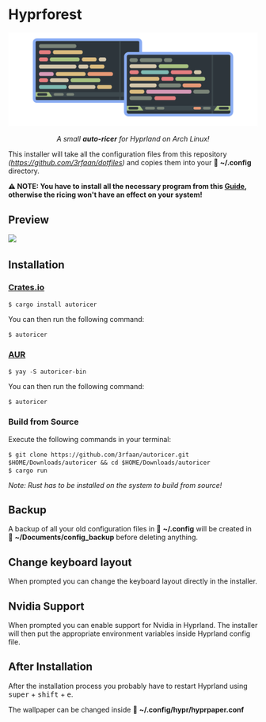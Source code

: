# Hyprforest

<p align="center"><img src="hyprforest_logo.png" /></p>

<p align="center"><em>A small <strong>auto-ricer</strong> for Hyprland on Arch Linux!</em></p>

This installer will take all the configuration files from this repository _(https://github.com/3rfaan/dotfiles)_ and copies them into your 📁 **~/.config** directory.

**⚠️ NOTE: You have to install all the necessary program from this [Guide](https://github.com/3rfaan/dotfiles/blob/main/README.md), otherwise the ricing won't have an effect on your system!**

## Preview

<img src="https://raw.githubusercontent.com/3rfaan/dotfiles/refs/heads/main/preview.png" />

## Installation

### [Crates.io](https://crates.io/crates/autoricer)

```
$ cargo install autoricer
```

You can then run the following command:

```
$ autoricer
```

### [AUR](https://aur.archlinux.org/packages/autoricer-bin)

```
$ yay -S autoricer-bin
```

You can then run the following command:

```
$ autoricer
```

### Build from Source

Execute the following commands in your terminal:

```
$ git clone https://github.com/3rfaan/autoricer.git $HOME/Downloads/autoricer && cd $HOME/Downloads/autoricer
$ cargo run
```

_Note: Rust has to be installed on the system to build from source!_

## Backup

A backup of all your old configuration files in 📁 **~/.config** will be created in 📁 **~/Documents/config_backup** before deleting anything.

## Change keyboard layout

When prompted you can change the keyboard layout directly in the installer.

## Nvidia Support

When prompted you can enable support for Nvidia in Hyprland. The installer will then put the appropriate environment variables inside Hyprland config file.

## After Installation

After the installation process you probably have to restart Hyprland using <kbd>super</kbd> + <kbd>shift</kbd> + <kbd>e</kbd>.

The wallpaper can be changed inside 📁 **~/.config/hypr/hyprpaper.conf**
